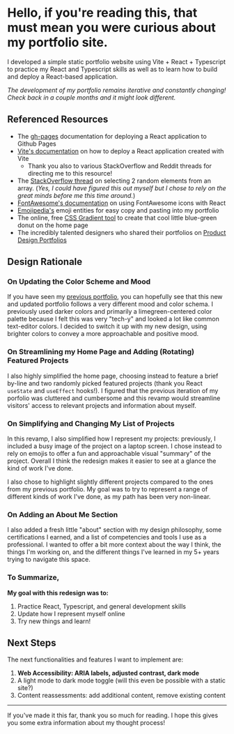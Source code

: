 # Hello, if you're reading this, that must mean you were curious about my portfolio site.

I developed a simple static portfolio website using Vite + React + Typescript to practice my React and Typescript skills as well as to learn how to build and deploy a React-based application.

_The development of my portfolio remains iterative and constantly changing! Check back in a couple months and it might look different._

## Referenced Resources

- The [gh-pages](https://github.com/gitname/react-gh-pages) documentation for deploying a React application to Github Pages
- [Vite's documentation](https://vite.dev/guide/static-deploy.html) on how to deploy a React application created with Vite
  - Thank you also to various StackOverflow and Reddit threads for directing me to this resource!
- The [StackOverflow thread](https://stackoverflow.com/questions/9719434/picking-2-random-elements-from-array) on selecting 2 random elements from an array. (_Yes, I could have figured this out myself but I chose to rely on the great minds before me this time around._)
- [FontAwesome's documentation](https://docs.fontawesome.com/web/use-with/react) on using FontAwesome icons with React
- [Emojipedia's](https://emojipedia.org/) emoji entities for easy copy and pasting into my portfolio
- The online, free [CSS Gradient tool](https://cssgradient.io/) to create that cool little blue-green donut on the home page
- The incredibly talented designers who shared their portfolios on [Product Design Portfolios](https://www.productdesignportfolios.com/)

## Design Rationale

### On Updating the Color Scheme and Mood

If you have seen my [previous portfolio](https://github.com/choisteph/old_portfolio), you can hopefully see that this new and updated portfolio follows a very different mood and color schema. I previously used darker colors and primarily a limegreen-centered color palette because I felt this was very "tech-y" and looked a lot like common text-editor colors. I decided to switch it up with my new design, using brighter colors to convey a more approachable and positive mood.

### On Streamlining my Home Page and Adding (Rotating) Featured Projects

I also highly simplified the home page, choosing instead to feature a brief by-line and two randomly picked featured projects (thank you React `useState` and `useEffect` hooks!). I figured that the previous iteration of my porfolio was cluttered and cumbersome and this revamp would streamline visitors' access to relevant projects and information about myself.

### On Simplifying and Changing My List of Projects

In this revamp, I also simplified how I represent my projects: previously, I included a busy image of the project on a laptop screen. I chose instead to rely on emojis to offer a fun and approachable visual "summary" of the project. Overall I think the redesign makes it easier to see at a glance the kind of work I've done.

I also chose to highlight slightly different projects compared to the ones from my previous portfolio. My goal was to try to represent a range of different kinds of work I've done, as my path has been very non-linear.

### On Adding an About Me Section

I also added a fresh little "about" section with my design philosophy, some certifications I earned, and a list of competencies and tools I use as a professional. I wanted to offer a bit more context about the way I think, the things I'm working on, and the different things I've learned in my 5+ years trying to navigate this space.

### To Summarize,

**My goal with this redesign was to:**

1. Practice React, Typescript, and general development skills
2. Update how I represent myself online
3. Try new things and learn!

## Next Steps

The next functionalities and features I want to implement are:

1. **Web Accessibility: ARIA labels, adjusted contrast, dark mode**
2. A light mode to dark mode toggle (will this even be possible with a static site?)
3. Content reassessments: add additional content, remove existing content

---

If you've made it this far, thank you so much for reading. I hope this gives you some extra information about my thought process!
